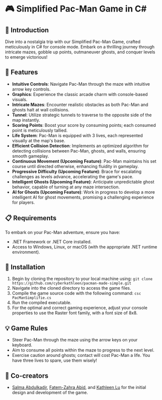 # 🎮 Simplified Pac-Man Game in C#

## 📜 Introduction

Dive into a nostalgia trip with our Simplified Pac-Man Game, crafted meticulously in C# for console mode. Embark on a thrilling journey through intricate mazes, gobble up points, outmaneuver ghosts, and conquer levels to emerge victorious!

## 🌟 Features

- **Intuitive Controls**: Navigate Pac-Man through the maze with intuitive arrow key controls.
- **Graphics**: Experience the classic arcade charm with console-based visuals.
- **Intricate Mazes**: Encounter realistic obstacles as both Pac-Man and ghosts halt at wall collisions.
- **Tunnel**: Utilize strategic tunnels to traverse to the opposite side of the map instantly.
- **Scoring Points**: Boost your score by consuming points; each consumed point is meticulously tallied.
- **Life System**: Pac-Man is equipped with 3 lives, each represented visually at the map's base.
- **Efficient Collision Detection**: Implements an optimized algorithm for detecting collisions between Pac-Man, ghosts, and walls, ensuring smooth gameplay.
- **Continuous Movement (Upcoming Feature)**: Pac-Man maintains his set course until directed otherwise, enhancing fluidity in gameplay.
- **Progressive Difficulty (Upcoming Feature)**: Brace for escalating challenges as levels advance, accelerating the game's pace.
- **Intelligent Ghosts (Upcoming Feature)**: Anticipate unpredictable ghost behavior, capable of turning at any maze intersection.
- **AI for Ghosts (Upcoming Feature)**: Work in progress to develop a more intelligent AI for ghost movements, promising a challenging experience for players.

## 📋 Requirements

To embark on your Pac-Man adventure, ensure you have:

- .NET Framework or .NET Core installed.
- Access to Windows, Linux, or macOS (with the appropriate .NET runtime environment).

## 🔧 Installation

1. Begin by cloning the repository to your local machine using: `git clone https://github.com/cyberkathleen/pacman-made-simple.git`
2. Navigate into the cloned directory to access the game files.
3. Compile the game source code with the following command: `csc PacManSimplifie.cs`
4. Run the compiled executable.
5. For the optimal and correct gaming experience, adjust your console properties to use the Raster font family, with a font size of 8x8.

## 💡 Game Rules

- Steer Pac-Man through the maze using the arrow keys on your keyboard.
- Aim to consume all points within the maze to progress to the next level.
- Exercise caution around ghosts; contact will cost Pac-Man a life. You have three lives to spare, use them wisely!

## 🤝 Co-creators

- [Salma Abdulkadir](https://github.com/salmaabdulkad), [Fatem-Zahra Abid](https://github.com/fatemzh), and [Kathleen Lu](https://github.com/cyberkathleen) for the initial design and development of the game.
